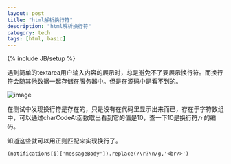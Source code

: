```yaml
---
layout: post
title: "html解析换行符"
description: "html解析换行符"
category: tech
tags: [html, basic]
---
```

{% include JB/setup %}

遇到简单的textarea用户输入内容的展示时，总是避免不了要展示换行符。而换行符会随其他数据一起存储在服务器中。但是在源码中是看不到的。

![image](https://echizen.github.io/assets/blog-img/AE4DF29E-874D-46DB-822E-95BC69768547.png)

在测试中发现换行符是存在的，只是没有在代码里显示出来而已，存在于字符数组中，可以通过charCodeAt函数取出看到它的值是10，查一下10是换行符`/n`的编码。

知道这些就可以用正则匹配来实现换行了。

 	(notifications[i]['messageBody']).replace(/\r?\n/g,'<br/>')